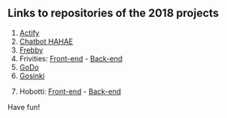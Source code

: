## Links to repositories of the 2018 projects

1. [Actify](https://github.com/RohanNg/pimap-mobile)
2. [Chatbot HAHAE](https://github.com/Apollina/InnovationProject)
3. [Frebby](https://github.com/mikkoisa/HEL-project/tree/master/myProjo)
4. Frivities: [Front-end](https://github.com/ChanhNguyen17/freedomHumblers) - [Back-end](https://github.com/ChanhNguyen17/events)
5. [GoDo](https://github.com/RikuMantysalo/GODO)
6. [Gosinki](https://github.com/KagaK2/InnovationProject)
<!--- 7. [Hobby](https://github.com/HaoZhang95/HiSocial) --->
7. Hobotti: [Front-end](https://github.com/buckfast/hel-project) - [Back-end](https://github.com/STaskinen/Hobotti-Backend) 

Have fun!

